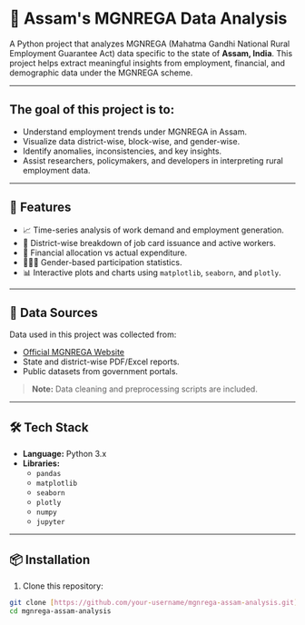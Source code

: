 # 🐍 Assam's MGNREGA Data Analysis

A Python project that analyzes MGNREGA (Mahatma Gandhi National Rural Employment Guarantee Act) data specific to the state of **Assam, India**. This project helps extract meaningful insights from employment, financial, and demographic data under the MGNREGA scheme.
 
***************

## The goal of this project is to:
- Understand employment trends under MGNREGA in Assam.
- Visualize data district-wise, block-wise, and gender-wise.
- Identify anomalies, inconsistencies, and key insights.
- Assist researchers, policymakers, and developers in interpreting rural employment data.

---
  
## 🚀 Features

- 📈 Time-series analysis of work demand and employment generation.
- 📍 District-wise breakdown of job card issuance and active workers.
- 🧾 Financial allocation vs actual expenditure.
- 🧑‍🤝‍🧑 Gender-based participation statistics.
- 📊 Interactive plots and charts using `matplotlib`, `seaborn`, and `plotly`.

---

## 📁 Data Sources

Data used in this project was collected from:
- [Official MGNREGA Website]([https://nrega.nic.in/](https://www.data.gov.in/resource/district-wise-mgnrega-data-glance))
- State and district-wise PDF/Excel reports.
- Public datasets from government portals.

> **Note:** Data cleaning and preprocessing scripts are included.

---

## 🛠️ Tech Stack

- **Language:** Python 3.x
- **Libraries:**  
  - `pandas`  
  - `matplotlib`  
  - `seaborn`  
  - `plotly`  
  - `numpy`  
  - `jupyter`

---

## 📦 Installation

1. Clone this repository:
```bash
git clone [https://github.com/your-username/mgnrega-assam-analysis.git](https://github.com/iamabirakash/INT-375.git)
cd mgnrega-assam-analysis
